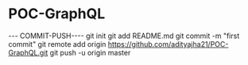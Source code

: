 # POC-GraphQL
--- COMMIT-PUSH----
git init
git add README.md
git commit -m "first commit"
git remote add origin https://github.com/adityajha21/POC-GraphQL.git
git push -u origin master
 
